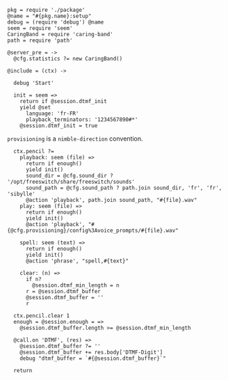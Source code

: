     pkg = require './package'
    @name = "#{pkg.name}:setup"
    debug = (require 'debug') @name
    seem = require 'seem'
    CaringBand = require 'caring-band'
    path = require 'path'

    @server_pre = ->
      @cfg.statistics ?= new CaringBand()

    @include = (ctx) ->

      debug 'Start'

      init = seem =>
        return if @session.dtmf_init
        yield @set
          language: 'fr-FR'
          playback_terminators: '1234567890#*'
        @session.dtmf_init = true

`provisioning` is a `nimble-direction` convention.

      ctx.pencil ?=
        playback: seem (file) =>
          return if enough()
          yield init()
          sound_dir = @cfg.sound_dir ? '/opt/freeswitch/share/freeswitch/sounds'
          sound_path = @cfg.sound_path ? path.join sound_dir, 'fr', 'fr', 'sibylle'
          @action 'playback', path.join sound_path, "#{file}.wav"
        play: seem (file) =>
          return if enough()
          yield init()
          @action 'playback', "#{@cfg.provisioning}/config%3Avoice_prompts/#{file}.wav"

        spell: seem (text) =>
          return if enough()
          yield init()
          @action 'phrase', "spell,#{text}"

        clear: (n) =>
          if n?
            @session.dtmf_min_length = n
          r = @session.dtmf_buffer
          @session.dtmf_buffer = ''
          r

      ctx.pencil.clear 1
      enough = @session.enough = =>
        @session.dtmf_buffer.length >= @session.dtmf_min_length

      @call.on 'DTMF', (res) =>
        @session.dtmf_buffer ?= ''
        @session.dtmf_buffer += res.body['DTMF-Digit']
        debug "dtmf_buffer = `#{@session.dtmf_buffer}`"

      return

